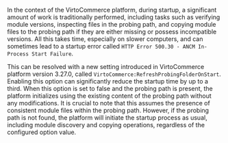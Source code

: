 
In the context of the VirtoCommerce platform, during startup, a significant amount of work is traditionally performed, including tasks such as verifying module versions, inspecting files in the probing path, and copying module files to the probing path if they are either missing or possess incompatible versions. All this takes time, especially on slower computers, and can sometimes lead to a startup error called `HTTP Error 500.30 - ANCM In-Process Start Failure`.

This can be resolved with a new setting introduced in VirtoCommerce platform version 3.27.0, called `VirtoCommerce:RefreshProbingFolderOnStart`. Enabling this option can significantly reduce the startup time by up to a third. When this option is set to false and the probing path is present, the platform initializes using the existing content of the probing path without any modifications. It is crucial to note that this assumes the presence of consistent module files within the probing path. However, if the probing path is not found, the platform will initiate the startup process as usual, including module discovery and copying operations, regardless of the configured option value.

